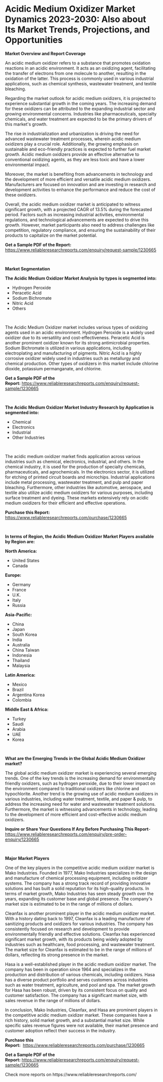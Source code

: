 <p><h1>Acidic Medium Oxidizer Market Dynamics 2023-2030: Also about Its Market Trends, Projections, and Opportunities</h1></p><p><strong>Market Overview and Report Coverage</strong></p>
<p><p>An acidic medium oxidizer refers to a substance that promotes oxidation reactions in an acidic environment. It acts as an oxidizing agent, facilitating the transfer of electrons from one molecule to another, resulting in the oxidation of the latter. This process is commonly used in various industrial applications, such as chemical synthesis, wastewater treatment, and textile bleaching.</p><p>Regarding the market outlook for acidic medium oxidizers, it is projected to experience substantial growth in the coming years. The increasing demand for these oxidizers can be attributed to the expanding industrial sector and growing environmental concerns. Industries like pharmaceuticals, specialty chemicals, and water treatment are expected to be the primary drivers of this market's growth.</p><p>The rise in industrialization and urbanization is driving the need for advanced wastewater treatment processes, wherein acidic medium oxidizers play a crucial role. Additionally, the growing emphasis on sustainable and eco-friendly practices is expected to further fuel market growth. Acidic medium oxidizers provide an effective alternative to conventional oxidizing agents, as they are less toxic and have a lower environmental impact.</p><p>Moreover, the market is benefiting from advancements in technology and the development of more efficient and versatile acidic medium oxidizers. Manufacturers are focused on innovation and are investing in research and development activities to enhance the performance and reduce the cost of these oxidizers.</p><p>Overall, the acidic medium oxidizer market is anticipated to witness significant growth, with a projected CAGR of 13.5% during the forecasted period. Factors such as increasing industrial activities, environmental regulations, and technological advancements are expected to drive this growth. However, market participants also need to address challenges like competition, regulatory compliance, and ensuring the sustainability of their products to capitalize on the market potential.</p></p>
<p><strong>Get a Sample PDF of the Report:</strong> <a href="https://www.reliableresearchreports.com/enquiry/request-sample/1230665">https://www.reliableresearchreports.com/enquiry/request-sample/1230665</a></p>
<p>&nbsp;</p>
<p><strong>Market Segmentation</strong></p>
<p><strong>The Acidic Medium Oxidizer Market Analysis by types is segmented into:</strong></p>
<p><ul><li>Hydrogen Peroxide</li><li>Peracetic Acid</li><li>Sodium Bichromate</li><li>Nitric Acid</li><li>Others</li></ul></p>
<p>&nbsp;</p>
<p><p>The Acidic Medium Oxidizer market includes various types of oxidizing agents used in an acidic environment. Hydrogen Peroxide is a widely used oxidizer due to its versatility and cost-effectiveness. Peracetic Acid is another prominent oxidizer known for its strong antimicrobial properties. Sodium Bichromate is utilized in various applications, including electroplating and manufacturing of pigments. Nitric Acid is a highly corrosive oxidizer widely used in industries such as metallurgy and chemical production. Other types of oxidizers in this market include chlorine dioxide, potassium permanganate, and chlorine.</p></p>
<p><strong>Get a Sample PDF of the Report:</strong>&nbsp;<a href="https://www.reliableresearchreports.com/enquiry/request-sample/1230665">https://www.reliableresearchreports.com/enquiry/request-sample/1230665</a></p>
<p>&nbsp;</p>
<p><strong>The Acidic Medium Oxidizer Market Industry Research by Application is segmented into:</strong></p>
<p><ul><li>Chemical</li><li>Electronics</li><li>Industrial</li><li>Other Industries</li></ul></p>
<p>&nbsp;</p>
<p><p>The acidic medium oxidizer market finds application across various industries such as chemical, electronics, industrial, and others. In the chemical industry, it is used for the production of specialty chemicals, pharmaceuticals, and agrochemicals. In the electronics sector, it is utilized for etching of printed circuit boards and microchips. Industrial applications include metal processing, wastewater treatment, and pulp and paper bleaching. Furthermore, other industries like automotive, aerospace, and textile also utilize acidic medium oxidizers for various purposes, including surface treatment and dyeing. These markets extensively rely on acidic medium oxidizers for their efficient and effective operations.</p></p>
<p><strong>Purchase this Report:</strong>&nbsp; <a href="https://www.reliableresearchreports.com/purchase/1230665">https://www.reliableresearchreports.com/purchase/1230665</a></p>
<p>&nbsp;</p>
<p><strong>In terms of Region, the Acidic Medium Oxidizer Market Players available by Region are:</strong></p>
<p>
    <p> <strong> North America: </strong>
        <ul>
            <li>United States</li>
            <li>Canada</li>
        </ul>
        </p> 
    <p> <strong> Europe: </strong>
        <ul>
            <li>Germany</li>
            <li>France</li>
            <li>U.K.</li>
            <li>Italy</li>
            <li>Russia</li>
        </ul>
        </p> 
    <p> <strong> Asia-Pacific: </strong>
        <ul>
            <li>China</li>
            <li>Japan</li>
            <li>South Korea</li>
            <li>India</li>
            <li>Australia</li>
            <li>China Taiwan</li>
            <li>Indonesia</li>
            <li>Thailand</li>
            <li>Malaysia</li>
        </ul>
        </p> 
    <p> <strong> Latin America: </strong>
        <ul>
            <li>Mexico</li>
            <li>Brazil</li>
            <li>Argentina Korea</li>
            <li>Colombia</li>
        </ul>
        </p> 
    <p> <strong> Middle East & Africa: </strong>
        <ul>
            <li>Turkey</li>
            <li>Saudi</li>
            <li>Arabia</li>
            <li>UAE</li>
            <li>Korea</li>
        </ul>
    </p>
    </p>
<p>&nbsp;</p>
<p><strong>What are the Emerging Trends in the Global Acidic Medium Oxidizer market?</strong></p>
<p><p>The global acidic medium oxidizer market is experiencing several emerging trends. One of the key trends is the increasing demand for environmentally friendly oxidizers, such as hydrogen peroxide, due to their lower impact on the environment compared to traditional oxidizers like chlorine and hypochlorite. Another trend is the growing use of acidic medium oxidizers in various industries, including water treatment, textile, and paper & pulp, to address the increasing need for water and wastewater treatment solutions. Furthermore, the market is witnessing advancements in technology, leading to the development of more efficient and cost-effective acidic medium oxidizers.</p></p>
<p><strong>Inquire or Share Your Questions If Any Before Purchasing This Report</strong>- <a href="https://www.reliableresearchreports.com/enquiry/pre-order-enquiry/1230665">https://www.reliableresearchreports.com/enquiry/pre-order-enquiry/1230665</a></p>
<p>&nbsp;</p>
<p><strong>Major Market Players</strong></p>
<p><p>One of the key players in the competitive acidic medium oxidizer market is Mako Industries. Founded in 1977, Mako Industries specializes in the design and manufacture of chemical processing equipment, including oxidizer systems. The company has a strong track record of providing innovative solutions and has built a solid reputation for its high-quality products. In terms of market growth, Mako Industries has seen steady growth over the years, expanding its customer base and global presence. The company's market size is estimated to be in the range of millions of dollars.</p><p>Cleanfax is another prominent player in the acidic medium oxidizer market. With a history dating back to 1997, Cleanfax is a leading manufacturer of sanitizing products and oxidizers for various industries. The company has consistently focused on research and development to provide environmentally friendly and effective solutions. Cleanfax has experienced significant market growth, with its products being widely adopted by industries such as healthcare, food processing, and wastewater treatment. The market size for Cleanfax is estimated to be in the range of millions of dollars, reflecting its strong presence in the market.</p><p>Hasa is a well-established player in the acidic medium oxidizer market. The company has been in operation since 1964 and specializes in the production and distribution of various chemicals, including oxidizers. Hasa has a diverse product portfolio and serves customers across industries such as water treatment, agriculture, and pool and spa. The market growth for Hasa has been robust, driven by its consistent focus on quality and customer satisfaction. The company has a significant market size, with sales revenue in the range of millions of dollars.</p><p>In conclusion, Mako Industries, Cleanfax, and Hasa are prominent players in the competitive acidic medium oxidizer market. These companies have a rich history, solid market growth, and a substantial market size. While specific sales revenue figures were not available, their market presence and customer adoption reflect their success in the industry.</p></p>
<p><strong>Purchase this Report:</strong>&nbsp;&nbsp;<a href="https://www.reliableresearchreports.com/purchase/1230665">https://www.reliableresearchreports.com/purchase/1230665</a></p>
<p></p>
<p><strong>Get a Sample PDF of the Report:</strong>&nbsp;<a href="https://www.reliableresearchreports.com/enquiry/request-sample/1230665">https://www.reliableresearchreports.com/enquiry/request-sample/1230665</a></p>
<p>Check more reports on https://www.reliableresearchreports.com/</p>